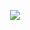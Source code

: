 <p align="center">
<img src="https://capsule-render.vercel.app/api?type=waving&color=timeGradient&height=300&&section=header&text={Marythore}&fontSize=90&fontAlign=50&fontAlignY=30&desc={SUB_TITLE}&descAlign=50&descSize=30&descAlignY=60&animation=twinkling" />
</p>
